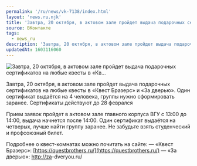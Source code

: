 ```yaml
---
permalink: '/ru/news/vk-7138/index.html'
layout: 'news.ru.njk'
title: 'Завтра, 20 октября, в актовом зале пройдет выдача подарочных сертификатов на любые квесты в «Кв'
source: ВКонтакте
tags:
  - news_ru
description: 'Завтра, 20 октября, в актовом зале пройдет выдача подарочных сертификатов на любые квесты в «Кв…'
updatedAt: 1603116060
---
```

![Завтра, 20 октября, в актовом зале пройдет выдача подарочных сертификатов на любые квесты в «Кв…](https://sun9-61.userapi.com/impg/tdtZL8KBwNRtp06BDgxkST0H6cYQd2Jn-e-SMg/dXX4UtNmLQY.jpg?size=960x436&quality=96&proxy=1&sign=d4188b8f91ceae97b527df4ee5c5f556&c_uniq_tag=ayy5nLffGb6-tQft-iwi7AkL7QCVstUnldehzmLj8h0&type=album)

Завтра, 20 октября, в актовом зале пройдет выдача подарочных сертификатов на любые квесты в «Квест Бразерс» и «За дверью». Один сертификат выдаётся на 4 человека, группы нужно сформировать заранее. Сертификаты действуют до 28 феврался

Прием заявок пройдет в актовом зале главного корпуса ВГУ с 13:00 до 14:00, выдача начнется после 14:00. Один сертификат выдаётся на четверых, лучше найти группу заранее. Не забудьте взять студенческий и профсоюзный билет.

Подробнее о квест-комнатах можно почитать на сайте:
— «Квест Бразерс»: [https://questbrothers.ru/](https://questbrothers.ru/)
— «За дверью»: [http://za](http://za)-dveryou.ru/

